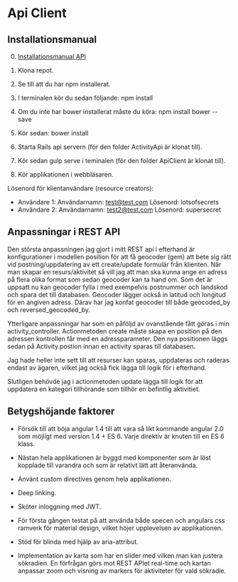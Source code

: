# Api Client

## Installationsmanual

0. [Installationsmanual API](https://github.com/SheriefBadran/ActivityApi)

1. Klona repot.
2. Se till att du har npm installerat.
3. I terminalen kör du sedan följande:
npm install

4. Om du inte har bower installerat måste du köra:
npm install bower --save

5. Kör sedan:
bower install

6. Starta Rails api servern (för den folder ActivityApi är klonat till).

7. Kör sedan gulp serve i teminalen (för den folder ApiClient är klonat till).

8. Kör applikationen i webbläsaren.

Lösenord för klientanvändare (resource creators):
* Användare 1:
  Användarnamn: test@test.com
  Lösenord: lotsofsecrets
* Användare 2:
  Användarnamn: test2@test.com
  Lösenord: supersecret

## Anpassningar i REST API

Den största anpassningen jag gjort i mitt REST api i efterhand är konfigurationer i modellen position för att få geocoder (gem) att bete sig rätt
vid postning/uppdatering av ett create/update formulär från klienten. När man skapar en resurs/aktivitet så vill jag att man ska kunna ange en adress
på flera olika format som sedan geocoder kan ta hand om. Som det är uppsatt nu kan geocoder fylla i med exempelvis postnummer och landskod och
spara det till databasen. Geocoder lägger också in latitud och longitud för en angiven adress. Därav har jag konfat geocoder till både geocoded_by
och reversed_geocoded_by.

Ytterligare anpassningar har som en påföljd av ovanstående fått göras i min activity_controller. Actionmetoden create måste skapa en position
på den adressen kontrollen får med en adressparameter. Den nya positionen läggs sedan på Activity.postion innan en activity sparas till databasen.

Jag hade heller inte sett till att resurser kan sparas, uppdateras och raderas endast av ägaren, vilket jag också fick lägga till logik för i efterhand.

Slutligen behövde jag i actionmetoden update lägga till logik för att uppdatera en kategori tillhörande som tillhör en befintlig aktivitiet.

## Betygshöjande faktorer

* Försök till att böja angular 1.4 till att vara så likt kommande angular 2.0 som möjligt med version 1.4 + ES 6. Varje direktiv är knuten
till en ES 6 klass.

* Nästan hela applikationen är byggd med komponenter som är löst kopplade till varandra och som är relativt lätt att återanvända.

* Använt custom directives genom hela applikationen.

* Deep linking.

* Sköter inloggning med JWT.

* För första gången testat på att använda både specen och angulars css ramverk för material design, vilket höjer upplevelsen av applikationen.

* Stöd för blinda med hjälp av aria-attribut.

* Implementation av karta som har en slider med vilken man kan justera sökradien. En förfrågan görs mot REST APIet real-time och kartan anpassar
zoom och visning av markers för aktiviteter för vald sökradie.

